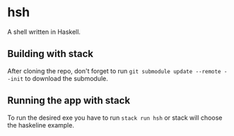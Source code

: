 # hsh
A shell written in Haskell.

## Building with stack
After cloning the repo, don't forget to run `git submodule update --remote --init` 
to download the submodule.

## Running the app with stack
To run the desired exe you have to run `stack run hsh` or stack will choose the haskeline example.
